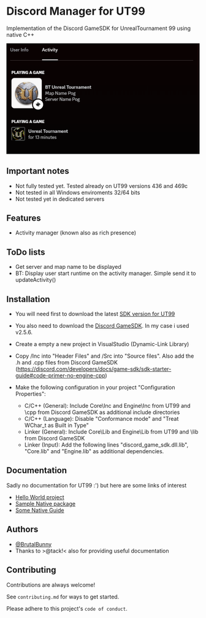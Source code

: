 
# Discord Manager for UT99

Implementation of the Discord GameSDK for UnrealTournament 99 using native C++

![example](https://github.com/BrutalBunny/UDiscordManager/blob/main/example.PNG?raw?true)


## Important notes

* Not fully tested yet. Tested already on UT99 versions 436 and 469c
* Not tested in all Windows enviroments 32/64 bits
* Not tested yet in dedicated servers
## Features

* Activity manager (known also as rich presence)
## ToDo lists

* Get server and map name to be displayed
* BT: Display user start runtime on the activity manager. Simple send it to updateActivity()
## Installation

- You will need first to download the latest [SDK version for UT99](https://github.com/OldUnreal/UnrealTournamentPatches/releases)

- You also need to download the [Discord GameSDK](https://discord.com/developers/docs/game-sdk/sdk-starter-guide). In my case i used v2.5.6.

- Create a empty a new project in VisualStudio (Dynamic-Link Library)

- Copy /Inc into "Header Files" and /Src into "Source files". Also add the .h and .cpp files from Discord GameSDK (https://discord.com/developers/docs/game-sdk/sdk-starter-guide#code-primer-no-engine-cpp)

- Make the following configuration in your project "Configuration Properties":
    * C/C++ (General): Include Core\Inc and Engine\Inc from UT99 and \cpp from Discord GameSDK as additional include directories
    * C/C++ (Language): Disable "Conformance mode" and "Treat WChar_t as Built in Type"
    * Linker (General): Include Core\Lib and Engine\Lib from UT99 and \lib from Discord GameSDK
    * Linker (Input): Add the following lines "discord_game_sdk.dll.lib", "Core.lib" and "Engine.lib" as additional dependencies.  

 

## Documentation

Sadly no documentation for UT99 :') but here are some links of interest

* [Hello World project](https://www.oldunreal.com/phpBB3/viewtopic.php?f=37&t=3938)
* [Sample Native package](https://github.com/FaultyRAM/Ut99PubSrc/tree/master/SampleNativePackage)
* [Some Native Guide](http://web.archive.org/web/20010412044804/http://www.sleepwalkertc.com/members/blitz/native/native.html)

## Authors

- [@BrutalBunny](https://www.github.com/BrutalBunny)
- Thanks to >@tack!< also for providing useful documentation
## Contributing

Contributions are always welcome!

See `contributing.md` for ways to get started.

Please adhere to this project's `code of conduct`.

